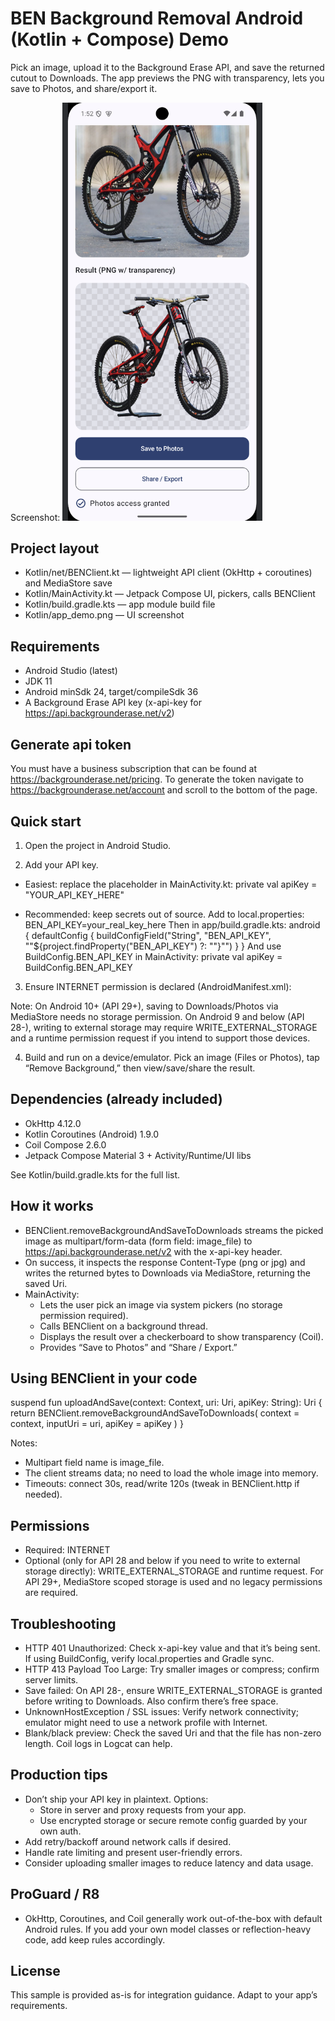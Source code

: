 # BEN Background Removal Android (Kotlin + Compose) Demo

Pick an image, upload it to the Background Erase API, and save the returned cutout to Downloads. The app previews the PNG with transparency, lets you save to Photos, and share/export it.

Screenshot:
<img src="app_demo.png" alt="Demo" width="320">


## Project layout
- Kotlin/net/BENClient.kt — lightweight API client (OkHttp + coroutines) and MediaStore save
- Kotlin/MainActivity.kt — Jetpack Compose UI, pickers, calls BENClient
- Kotlin/build.gradle.kts — app module build file
- Kotlin/app_demo.png — UI screenshot

## Requirements
- Android Studio (latest)
- JDK 11
- Android minSdk 24, target/compileSdk 36
- A Background Erase API key (x-api-key for https://api.backgrounderase.net/v2)

## Generate api token 
You must have a business subscription that can be found at https://backgrounderase.net/pricing. To generate the token navigate to
https://backgrounderase.net/account and scroll to the bottom of the page.

## Quick start

1) Open the project in Android Studio.

2) Add your API key.
- Easiest: replace the placeholder in MainActivity.kt:
  private val apiKey = "YOUR_API_KEY_HERE"

- Recommended: keep secrets out of source. Add to local.properties:
  BEN_API_KEY=your_real_key_here
  Then in app/build.gradle.kts:
  android {
      defaultConfig {
          buildConfigField("String", "BEN_API_KEY", "\"${project.findProperty("BEN_API_KEY") ?: ""}\"")
      }
  }
  And use BuildConfig.BEN_API_KEY in MainActivity:
  private val apiKey = BuildConfig.BEN_API_KEY

3) Ensure INTERNET permission is declared (AndroidManifest.xml):
<uses-permission android:name="android.permission.INTERNET"/>

Note: On Android 10+ (API 29+), saving to Downloads/Photos via MediaStore needs no storage permission. On Android 9 and below (API 28-), writing to external storage may require WRITE_EXTERNAL_STORAGE and a runtime permission request if you intend to support those devices.

4) Build and run on a device/emulator. Pick an image (Files or Photos), tap “Remove Background,” then view/save/share the result.

## Dependencies (already included)
- OkHttp 4.12.0
- Kotlin Coroutines (Android) 1.9.0
- Coil Compose 2.6.0
- Jetpack Compose Material 3 + Activity/Runtime/UI libs

See Kotlin/build.gradle.kts for the full list.

## How it works
- BENClient.removeBackgroundAndSaveToDownloads streams the picked image as multipart/form-data (form field: image_file) to https://api.backgrounderase.net/v2 with the x-api-key header.
- On success, it inspects the response Content-Type (png or jpg) and writes the returned bytes to Downloads via MediaStore, returning the saved Uri.
- MainActivity:
  - Lets the user pick an image via system pickers (no storage permission required).
  - Calls BENClient on a background thread.
  - Displays the result over a checkerboard to show transparency (Coil).
  - Provides “Save to Photos” and “Share / Export.”

## Using BENClient in your code
suspend fun uploadAndSave(context: Context, uri: Uri, apiKey: String): Uri {
    return BENClient.removeBackgroundAndSaveToDownloads(
        context = context,
        inputUri = uri,
        apiKey = apiKey
    )
}

Notes:
- Multipart field name is image_file.
- The client streams data; no need to load the whole image into memory.
- Timeouts: connect 30s, read/write 120s (tweak in BENClient.http if needed).

## Permissions
- Required: INTERNET
- Optional (only for API 28 and below if you need to write to external storage directly): WRITE_EXTERNAL_STORAGE and runtime request. For API 29+, MediaStore scoped storage is used and no legacy permissions are required.

## Troubleshooting
- HTTP 401 Unauthorized: Check x-api-key value and that it’s being sent. If using BuildConfig, verify local.properties and Gradle sync.
- HTTP 413 Payload Too Large: Try smaller images or compress; confirm server limits.
- Save failed: On API 28-, ensure WRITE_EXTERNAL_STORAGE is granted before writing to Downloads. Also confirm there’s free space.
- UnknownHostException / SSL issues: Verify network connectivity; emulator might need to use a network profile with Internet.
- Blank/black preview: Check the saved Uri and that the file has non-zero length. Coil logs in Logcat can help.

## Production tips
- Don’t ship your API key in plaintext. Options:
  - Store in server and proxy requests from your app.
  - Use encrypted storage or secure remote config guarded by your own auth.
- Add retry/backoff around network calls if desired.
- Handle rate limiting and present user-friendly errors.
- Consider uploading smaller images to reduce latency and data usage.

## ProGuard / R8
- OkHttp, Coroutines, and Coil generally work out-of-the-box with default Android rules. If you add your own model classes or reflection-heavy code, add keep rules accordingly.

## License
This sample is provided as-is for integration guidance. Adapt to your app’s requirements.